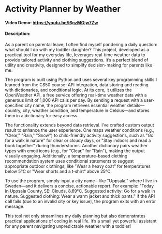 # Activity Planner by Weather
#### Video Demo:  https://youtu.be/l6gzMOjw7Zw
#### Description:

As a parent on parental leave, I often find myself pondering a daily question: what should I do with my toddler daughter? This project, developed as a practical tool for my everyday life, leverages real-time weather data to provide tailored activity and clothing suggestions. It’s a perfect blend of utility and creativity, designed to simplify decision-making for parents like me.

The program is built using Python and uses several key programming skills I learned from the CS50 course: API integration, data storing and reading with dictionaries, and conditional logic. At its core, it utilizes the OpenWeather API, a free service offering real-time weather data with a generous limit of 1,000 API calls per day. By sending a request with a user-specified city name, the program retrieves essential weather details—country, city, weather condition, and temperature in Celsius—and stores them in a dictionary for easy access.

The functionality extends beyond data retrieval. I’ve crafted custom output result to enhance the user experience. One maps weather conditions (e.g., "Clear," "Rain," "Snow") to child-friendly activity suggestions, such as "Go for a walk in nature" for clear or cloudy days, or "Stay indoors and read a book together" during thunderstorms. Another dictionary pairs weather types with emoji icons (e.g.,  for "Clear,"  for "Rain"), making the output visually engaging. Additionally, a temperature-based clothing recommendation system uses conditional statements to suggest appropriate outdoor clothings, like "Wear a heavy coat" for temperatures below 5°C or "Wear shorts and a t-shirt" above 25°C.

To use the program, simply input a city name—like "Uppsala," where I live in Sweden—and it delivers a concise, actionable report. For example: "Today in Uppsala County, SE:  Clouds, 8.69°C. Suggested activity: Go for a walk in nature. Suggested clothing: Wear a warm jacket and thick pants." If the API call fails (due to an invalid city or key issue), the program exits with an error message.

This tool not only streamlines my daily planning but also demonstrates practical applications of coding in real life. It’s a small yet powerful assistant for any parent navigating unpredictable weather with a toddler!

